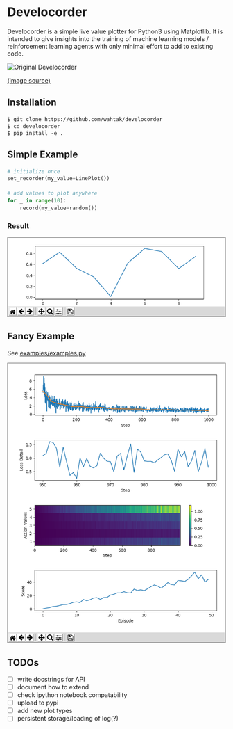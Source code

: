 Develocorder
============

Develocorder is a simple live value plotter for Python3 using Matplotlib. It is intended to give insights into the training of machine learning models / reinforcement learning agents with only minimal effort to add to existing code.

![Original Develocorder](https://upload.wikimedia.org/wikipedia/commons/thumb/8/8d/Viewing_of_Develocorder_Film.jpg/319px-Viewing_of_Develocorder_Film.jpg)

[(image source)](https://commons.wikimedia.org/wiki/File:Viewing_of_Develocorder_Film.jpg)


Installation
------------

```
$ git clone https://github.com/wahtak/develocorder
$ cd develocorder
$ pip install -e .
```


Simple Example
--------------

``` python
# initialize once
set_recorder(my_value=LinePlot())

# add values to plot anywhere
for _ in range(10):
    record(my_value=random())
```

### Result
![Simple Example](doc/simple_example.png)


Fancy Example
--------------

See [examples/examples.py](examples/fancy.py)

![Fancy Example](doc/fancy_example.png)


TODOs
-----
  - [ ] write docstrings for API
  - [ ] document how to extend
  - [ ] check ipython notebook compatability
  - [ ] upload to pypi
  - [ ] add new plot types
  - [ ] persistent storage/loading of log(?)
